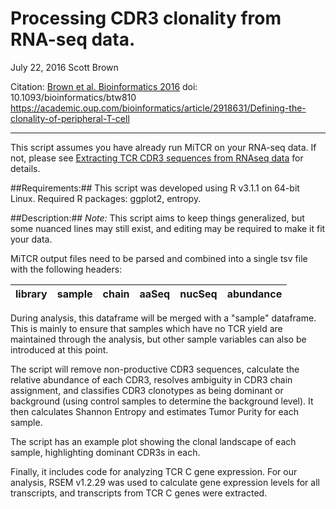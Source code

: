 Processing CDR3 clonality from RNA-seq data.
============================================

July 22, 2016
Scott Brown

Citation: [Brown et al. Bioinformatics 2016](https://academic.oup.com/bioinformatics/article/2918631/Defining-the-clonality-of-peripheral-T-cell)
doi: 10.1093/bioinformatics/btw810
https://academic.oup.com/bioinformatics/article/2918631/Defining-the-clonality-of-peripheral-T-cell


--------------------------------------------------


This script assumes you have already run MiTCR on your RNA-seq data. If not, please 
see [Extracting TCR CDR3 sequences from RNAseq data](https://github.com/scottdbrown/TCR-from-RNAseq2015) for details.

##Requirements:##
This script was developed using R v3.1.1 on 64-bit Linux.
Required R packages: ggplot2, entropy.

##Description:##
*Note:* This script aims to keep things generalized, but some nuanced lines may still exist, and editing may be required to make it fit your data.

MiTCR output files need to be parsed and combined into a single tsv file with the following headers:

|library|sample|chain|aaSeq|nucSeq|abundance|
|---|---|---|---|---|---|

During analysis, this dataframe will be merged with a "sample" dataframe. This is mainly to ensure that samples which have no TCR yield are maintained through the analysis, but other sample variables can also be introduced at this point.

The script will remove non-productive CDR3 sequences, calculate the relative abundance of each CDR3, resolves ambiguity in CDR3 chain assignment, and classifies CDR3 clonotypes as being dominant or background (using control samples to determine the background level). It then calculates Shannon Entropy and estimates Tumor Purity for each sample.

The script has an example plot showing the clonal landscape of each sample, highlighting dominant CDR3s in each.

Finally, it includes code for analyzing TCR C gene expression. For our analysis, RSEM v1.2.29 was used to calculate gene expression levels for all transcripts, and transcripts from TCR C genes were extracted.

